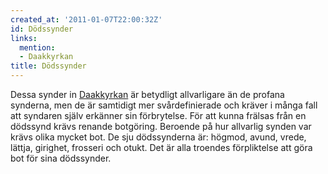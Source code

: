 ```yaml
---
created_at: '2011-01-07T22:00:32Z'
id: Dödssynder
links:
  mention:
  - Daakkyrkan
title: Dödssynder
---
```


Dessa synder in [Daakkyrkan] är betydligt allvarligare än de profana synderna, men de är samtidigt
mer svårdefinierade och kräver i många fall att syndaren själv erkänner sin förbrytelse. För att
kunna frälsas från en dödssynd krävs renande botgöring. Beroende på hur allvarlig synden var krävs
olika mycket bot. De sju dödssynderna är: högmod, avund, vrede, lättja, girighet, frosseri och
otukt. Det är alla troendes förpliktelse att göra bot för sina dödssynder.

  [Daakkyrkan]: Daakkyrkan